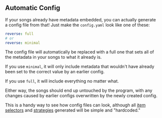 ## Automatic Config
If your songs already have metadata embedded, you can actually generate a config file from that! Just make the `config.yaml` look like one of these:
```yaml
reverse: full
# or
reverse: minimal
```
The config file will automatically be replaced with a full one that sets all of the metadata in your songs to what it already is.

If you use `minimal`, it will only include metadata that wouldn't have already been set to the correct value by an earlier config.

If you use `full`, it will include everything no matter what.

Either way, the songs should end up untouched by the program, with any changes caused by earlier configs overwritten by the newly created config.

This is a handy way to see how config files can look, although all [item selectors](selectors.md) and [strategies](strategies.md) generated will be simple and "hardcoded."
